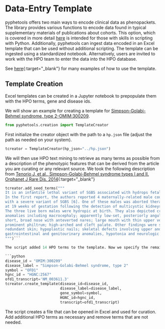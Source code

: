 # Data-Entry Template

pyphetools offers two main ways to encode clinical data as phenopackets. The library provides various functions to encode data found in
typical supplementary materials of publications about cohorts. This option, which is covered in more detail [here](../developers/developers.md) is intended for those
with skills in scripting with Python. Additionally, pyphetools can ingest data encoded in an Excel template that can be used without additional scripting.
The template can be ingested using a standardized notebook. Alternatively, users are invited to work with the HPO team to enter the data into the HPO database.

See [here](https://monarch-initiative.github.io/phenopacket-store/){:target="\_blank"} for many examples of how to use the template.


## Template Creation

Excel templates can be  created in a Jupyter notebook to prepopulate them with the HPO terms, gene and disease ids.

We will show an example for creating a template for
[Simpson-Golabi-Behmel syndrome, type 2-OMIM:300209](https://omim.org/entry/300209).


```python
from pyphetools.creation import TemplateCreator
```

First initialize the creator object with the path to a ``hp.json`` file (adjust the path as needed on your system).

```python
tcreator = TemplateCreator(hp_json="../hp.json")
```

We will then use HPO text mining to retrieve as many terms as possible from a description of the phenotypic features that can be derived from the article you are curating or any relevant source. We took the following description from [Tenorio J, et al., Simpson-Golabi-Behmel syndrome types I and II. Orphanet J Rare Dis. 2014](https://pubmed.ncbi.nlm.nih.gov/25238977/){:target="_blank"}

```python
tcreator.add_seed_terms("""
It is an infantile lethal variant of SGBS associated with hydrops fetalis.
In the first report, the authors reported 4 maternally-related male cousins
with a severe variant of SGBS [6]. One of these males was aborted therapeutically
at 19 weeks of gestation following the detection of multicystic kidneys on ultrasound.
The three live born males were hydropic at birth. They also depicted craniofacial
anomalies including macrocephaly; apparently low-set, posteriorly angulated ears; hypertelorism;
short, broad nose with anteverted nares; large mouth with thin upper vermilion border;
prominent philtrum; high-arched and cleft palate. Other findings were short neck;
redundant skin; hypoplastic nails; skeletal defects involving upper and lower limbs;
gastrointestinal and genitourinary anomalies, hypotonia and neurologic impairment.
""")```

The script added 14 HPO terms to the template. Now we specify the remaining information.

```python
disease_id = "OMIM:300209"
disease_label = "Simpson-Golabi-Behmel syndrome, type 2"
symbol = "OFD1"
hgnc_id = "HGNC:2567"
ofd1_transcript='NM_003611.3'
tcreator.create_template(disease_id=disease_id,
                         disease_label=disease_label,
                         gene_symbol=symbol,
                         HGNC_id=hgnc_id,
                         transcript=ofd1_transcript)
```

The script creates a file that can be opened in Excel and used for curation. Add additional HPO terms as necessary and remove terms that are not needed.